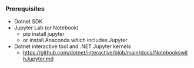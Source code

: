 ### Prerequisites

  * Dotnet SDK
  * Jupyter Lab (or Notebook)
      * pip install jupyter
      * or install Anaconda which includes Jupyter
  * Dotnet interactive tool and .NET Jupyter kernels
      * https://github.com/dotnet/interactive/blob/main/docs/NotebookswithJupyter.md